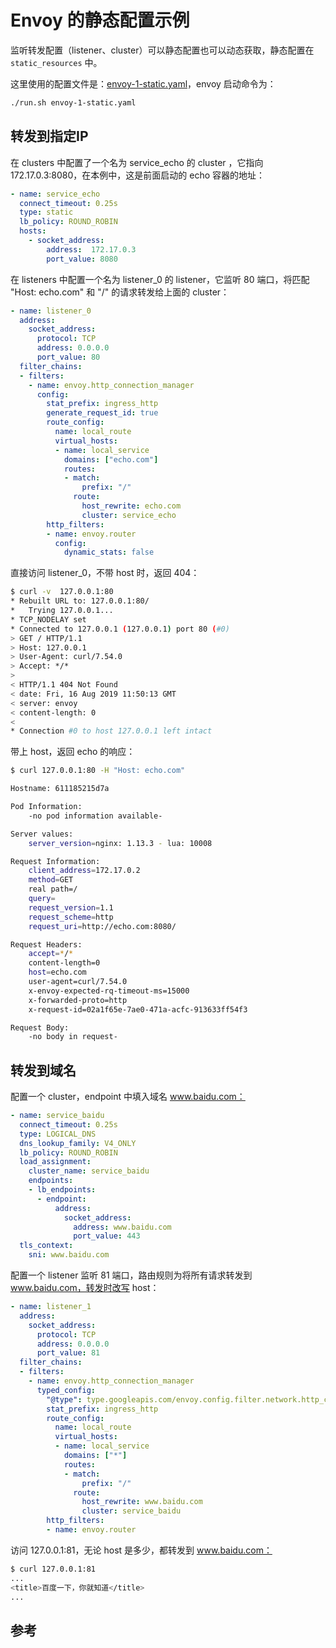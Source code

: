 <!-- toc -->
# Envoy 的静态配置示例

监听转发配置（listener、cluster）可以静态配置也可以动态获取，静态配置在 `static_resources` 中。

这里使用的配置文件是：[envoy-1-static.yaml][1]，envoy 启动命令为：

```sh
./run.sh envoy-1-static.yaml
```

## 转发到指定IP

在 clusters 中配置了一个名为 service_echo 的 cluster ，它指向 172.17.0.3:8080，在本例中，这是前面启动的 echo 容器的地址：

```yaml
- name: service_echo
  connect_timeout: 0.25s
  type: static
  lb_policy: ROUND_ROBIN
  hosts:
    - socket_address:
        address:  172.17.0.3
        port_value: 8080
```

在 listeners 中配置一个名为 listener_0  的 listener，它监听 80 端口，将匹配 "Host: echo.com" 和 "/" 的请求转发给上面的 cluster：

```yaml
- name: listener_0
  address:
    socket_address:
      protocol: TCP
      address: 0.0.0.0
      port_value: 80
  filter_chains:
  - filters:
    - name: envoy.http_connection_manager
      config:
        stat_prefix: ingress_http
        generate_request_id: true
        route_config:
          name: local_route
          virtual_hosts:
          - name: local_service
            domains: ["echo.com"]
            routes:
            - match:
                prefix: "/"
              route:
                host_rewrite: echo.com
                cluster: service_echo
        http_filters:
        - name: envoy.router
          config:
            dynamic_stats: false
```

直接访问 listener_0，不带 host 时，返回 404：

```sh
$ curl -v  127.0.0.1:80
* Rebuilt URL to: 127.0.0.1:80/
*   Trying 127.0.0.1...
* TCP_NODELAY set
* Connected to 127.0.0.1 (127.0.0.1) port 80 (#0)
> GET / HTTP/1.1
> Host: 127.0.0.1
> User-Agent: curl/7.54.0
> Accept: */*
>
< HTTP/1.1 404 Not Found
< date: Fri, 16 Aug 2019 11:50:13 GMT
< server: envoy
< content-length: 0
<
* Connection #0 to host 127.0.0.1 left intact
```

带上 host，返回 echo 的响应：

```sh
$ curl 127.0.0.1:80 -H "Host: echo.com"

Hostname: 611185215d7a

Pod Information:
	-no pod information available-

Server values:
	server_version=nginx: 1.13.3 - lua: 10008

Request Information:
	client_address=172.17.0.2
	method=GET
	real path=/
	query=
	request_version=1.1
	request_scheme=http
	request_uri=http://echo.com:8080/

Request Headers:
	accept=*/*
	content-length=0
	host=echo.com
	user-agent=curl/7.54.0
	x-envoy-expected-rq-timeout-ms=15000
	x-forwarded-proto=http
	x-request-id=02a1f65e-7ae0-471a-acfc-913633ff54f3

Request Body:
	-no body in request-
```

## 转发到域名

配置一个 cluster，endpoint 中填入域名 www.baidu.com：

```yaml
- name: service_baidu
  connect_timeout: 0.25s
  type: LOGICAL_DNS
  dns_lookup_family: V4_ONLY
  lb_policy: ROUND_ROBIN
  load_assignment:
    cluster_name: service_baidu
    endpoints:
    - lb_endpoints:
      - endpoint:
          address:
            socket_address:
              address: www.baidu.com
              port_value: 443
  tls_context:
    sni: www.baidu.com
```

配置一个 listener 监听 81 端口，路由规则为将所有请求转发到 www.baidu.com，转发时改写 host：

```yaml
- name: listener_1
  address:
    socket_address:
      protocol: TCP
      address: 0.0.0.0
      port_value: 81
  filter_chains:
  - filters:
    - name: envoy.http_connection_manager
      typed_config:
        "@type": type.googleapis.com/envoy.config.filter.network.http_connection_manager.v2.HttpConnectionManager
        stat_prefix: ingress_http
        route_config:
          name: local_route
          virtual_hosts:
          - name: local_service
            domains: ["*"]
            routes:
            - match:
                prefix: "/"
              route:
                host_rewrite: www.baidu.com
                cluster: service_baidu
        http_filters:
        - name: envoy.router
```

访问 127.0.0.1:81，无论 host 是多少，都转发到 www.baidu.com：

```sh
$ curl 127.0.0.1:81
...
<title>百度一下，你就知道</title>
...
```

## 参考

[1]: https://github.com/introclass/go-code-example/blob/master/envoydev/xds/envoy-docker-run/envoy-1-static.yaml "envoy-1-static.yaml"
